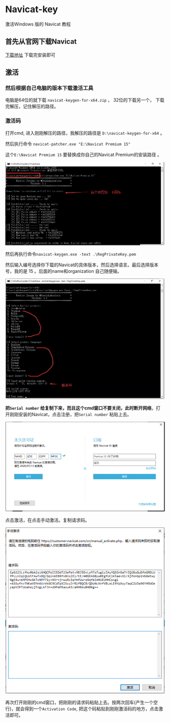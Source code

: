 # Navicat-key
激活Windows 版的 Navicat 教程

## 首先从官网下载Navicat

[下载地址]( https://www.navicat.com.cn/products ) 下载完安装即可

## 激活

### 然后根据自己电脑的版本下载激活工具

电脑是64位的就下载 `navicat-keygen-for-x64.zip` ， 32位的下载另一个， 下载完解压，记住解压的路径。

### 激活码

打开cmd, 进入刚刚解压的路径，我解压的路径是 `D:\navicat-keygen-for-x64` 。

然后执行命令 `navicat-patcher.exe "E:\Navicat Premium 15"` 

这个`E:\Navicat Premium 15` 要替换成你自己的Navicat Premium的安装路径 。 

![1592016104055](README.assets\1592016104055.png)



然后再执行命令`navicat-keygen.exe -text .\RegPrivateKey.pem` 

然后输入编号选择你下载的Navicat的具体版本，然后选择语言。最后选择版本号，我的是 15 。后面的name和organization 自己随便输。

<img src="README.assets\1592016584719.png" alt="1592016584719" style="zoom: 80%;" />



**把`Serial number` 给复制下来，而且这个cmd窗口不要关闭，此时断开网络**，打开刚刚安装的Navicat，点击注册，把`Serial number` 粘贴上去。

![1592016824312](README.assets\1592016824312.png)



点击激活，在点击手动激活。复制请求码。

![1592016861131](README.assets\1592016861131.png)

再次打开刚刚的cmd窗口，把刚刚的请求码粘贴上去。按两次回车(产生一个空行)，就会得到一个`Activation Code`, 把这个码粘贴到刚刚激活码的地方，点击激活即可。